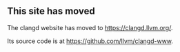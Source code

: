 ## This site has moved

The clangd website has moved to <https://clangd.llvm.org/>.

Its source code is at <https://github.com/llvm/clangd-www>.


